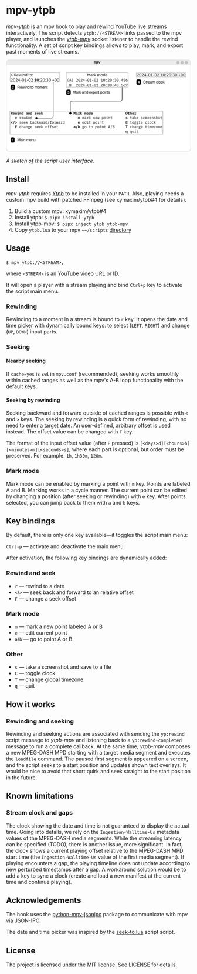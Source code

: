 # mpv-ytpb

*mpv-ytpb* is an mpv hook to play and rewind YouTube live streams
interactively. The script detects `ytpb://<STREAM>` links passed to the mpv
player, and launches the
*[ytpb-mpv](https://github.com/xymaxim/mpv-ytpb/tree/main/python)* socket
listener to handle the rewind functionality. A set of script key bindings allows
to play, mark, and export past moments of live streams.

![mpv-ytpb user interface](./images/mpv-ytpb-ui.png)

*A sketch of the script user interface.*

## Install

*mpv-ytpb* requires *[Ytpb](https://github.com/xymaxim/ytpb)* to be
installed in your `PATH`. Also, playing needs a custom mpv build with patched
FFmpeg (see xymaxim/ytpb#4 for details).


1. Build a custom mpv: xymaxim/ytpb#4
2. Install ytpb: ``$ pipx install ytpb``
3. Install ytpb-mpv: ``$ pipx inject ytpb ytpb-mpv``
4. Copy `ytpb.lua` to your mpv `~~/scripts` [directory](https://mpv.io/manual/master/#files)

## Usage 

    $ mpv ytpb://<STREAM>,

where `<STREAM>` is an YouTube video URL or ID.

It will open a player with a stream playing and bind `Ctrl+p` key to activate
the script main menu.

### Rewinding

Rewinding to a moment in a stream is bound to `r` key. It opens the date and
time picker with dynamically bound keys: to select (`LEFT`, `RIGHT`) and change
(`UP`, `DOWN`) input parts.

### Seeking

#### Nearby seeking

If ``cache=yes`` is set in ``mpv.conf`` (recommended), seeking works smoothly
within cached ranges as well as the mpv's A-B loop functionality with the
default keys.

#### Seeking by rewinding

Seeking backward and forward outside of cached ranges is possible with `<` and
`>` keys. The seeking by rewinding is a quick form of rewinding, with no need to
enter a target date. An user-defined, arbitrary offset is used instead. The
offset value can be changed with `F` key.

The format of the input offset value (after `F` pressed) is
`[<days>d][<hours>h][<minutes>m][<seconds>s]`, where each part is optional, but
order must be preserved. For example: `1h`, `1h30m`, `120m`.

### Mark mode

Mark mode can be enabled by marking a point with `m` key. Points are labeled A
and B. Marking works in a cycle manner. The current point can be edited by
changing a position (after seeking or rewinding) with `e` key. After points
selected, you can jump back to them with `a` and `b` keys.

## Key bindings

By default, there is only one key available—it toggles the script main menu:

`Ctrl-p` — activate and deactivate the main menu

After activation, the following key bindings are dynamically added:

### Rewind and seek

* `r` — rewind to a date
* `<`/`>` — seek back and forward to an relative offset
* `F` — change a seek offset

### Mark mode

* `m` — mark a new point labeled A or B
* `e` — edit current point
* `a`/`b` — go to point A or B

### Other

* `s` — take a screenshot and save to a file
* `C` — toggle clock
* `T` — change global timezone
* `q` — quit

## How it works

### Rewinding and seeking

Rewinding and seeking actions are associated with sending the `yp:rewind` script
message to *ytpb-mpv* and listening back to a `yp:rewind-completed` message to
run a complete callback. At the same time, *ytpb-mpv* composes a new MPEG-DASH
MPD starting with a target media segment and executes the `loadfile`
command. The paused first segment is appeared on a screen, and the script seeks
to a start position and updates shown text overlays. It would be nice to avoid
that short quirk and seek straight to the start position in the future.

## Known limitations

### Stream clock and gaps

The clock showing the date and time is not guaranteed to display the actual
time. Going into details, we rely on the `Ingestion-Walltime-Us` metadata values
of the MPEG-DASH media segments. While the streaming latency can be specified
(TODO), there is another issue, more significant. In fact, the clock shows a
current playing offset relative to the MPEG-DASH MPD start time (the
`Ingestion-Walltime-Us` value of the first media segment). If playing encounters
a gap, the playing timeline does not update according to new perturbed
timestamps after a gap. A workaround solution would be to add a key to sync a
clock (create and load a new manifest at the current time and continue playing).

## Acknowledgements

The hook uses the
[python-mpv-jsonipc](https://github.com/iwalton3/python-mpv-jsonipc) package to
communicate with mpv via JSON-IPC.

The date and time picker was inspired by the
[seek-to.lua](https://github.com/occivink/mpv-scripts/tree/master?tab=readme-ov-file#seek-tolua)
script script.

## License

The project is licensed under the MIT license. See LICENSE for details.
